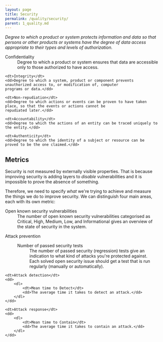 ```yaml
---
layout: page
title: Security
permalink: /quality/security/
parent: 1_quality.md
---
```


_Degree to which a product or system protects information and data so that persons or other products or systems have
the degree of data access appropriate to their types and levels of authorization._

<dl>
    <dt>Confidentiality</dt>
    <dd>Degree to which a product or system ensures that data are accessible only to those authorized to have access.</dd>
    
    <dt>Integrity</dt>
    <dd>Degree to which a system, product or component prevents unauthorized access to, or modification of, computer
    programs or data.</dd>
    
    <dt>Non-repudiation</dt>
    <dd>Degree to which actions or events can be proven to have taken place, so that the events or actions cannot be
    repudiated later.</dd>
    
    <dt>Accountability</dt>
    <dd>Degree to which the actions of an entity can be traced uniquely to the entity.</dd>
    
    <dt>Authenticity</dt>
    <dd>Degree to which the identity of a subject or resource can be proved to be the one claimed.</dd>
</dl>

## Metrics

Security is not measured by externally visible properties. That is because improving security is adding layers to
_disable_ vulnerabilities and it is impossible to prove the absence of something.

Therefore, we need to specify _what_ we're trying to achieve and measure the things we do to improve security. We can
distinguish four main areas, each with its own metric:

<dl>
    <dt>Open known security vulnerabilities</dt>
    <dd>
        The number of open known security vulnerabilities categorised as Critical, High, Medium, Low, and Informational gives an overview
        of the state of security in the system.
    </dd>
</dl>

<dl>    
    <dt>Attack prevention</dt>
    <dd>
        <dl>
            <dt>Number of passed security tests</dt>
            <dd>
                The number of passed security (regression) tests give an indication to what kind of attacks you're protected against.
                Each solved open security issue should get a test that is run regularly (manually or automatically).
            </dd>
        </dl>
    </dd>

    <dt>Attack detection</dt>
    <dd>
        <dl>
            <dt>Mean time to Detect</dt>
            <dd>The average time it takes to detect an attack.</dd>
        </dl>
    </dd>

    <dt>Attack response</dt>
    <dd>
        <dl>
            <dt>Mean time to Contain</dt>
            <dd>The average time it takes to contain an attack.</dd>
        </dl>
    </dd>
</dl>
